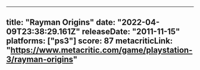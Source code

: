 
---
title: "Rayman Origins"
date: "2022-04-09T23:38:29.161Z"
releaseDate: "2011-11-15"
platforms: ["ps3"]
score: 87
metacriticLink: "https://www.metacritic.com/game/playstation-3/rayman-origins"
---
